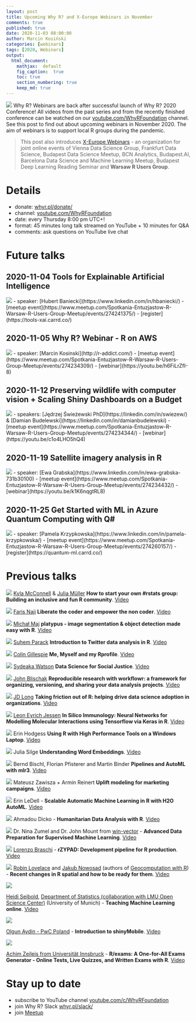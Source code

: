 ```yaml
---
layout: post
title: Upcoming Why R? and X-Europe Webinars in November
comments: true
published: true
date: 2020-11-03 08:00:00
author: Marcin Kosiński
categories: [webinars]
tags: [2020, Webinars]
output:
  html_document:
    mathjax:  default
    fig_caption:  true
    toc: true
    section_numbering: true
    keep_md: true
---
```


<img src="/foundation/images/fulls/webinars/marcin.jpg" class="fit image"> Why R? Webinars are back after successful launch of Why R? 2020 Conference! All videos from the past series and from the recently finished conference can be watched on our [youtube.com/WhyRFoundation](https://www.youtube.com/c/WhyRFoundation) channel. See this post to find out about upcoming webinars in November 2020. The aim of webinars is to support local R groups during the pandemic.

> This post also introduces [X-Europe Webinars](http://xeurope.carrd.co/) - an organization for joint online events of Vienna Data Science Group, Frankfurt Data Science, Budapest Data Science Meetup, BCN Analytics, Budapest.AI, Barcelona Data Science and Machine Learning Meetup, Budapest Deep Learning Reading Seminar and **Warsaw R Users Group**.

# Details

- donate: [whyr.pl/donate/](https://whyr.pl/donate/)
- channel: [youtube.com/WhyRFoundation](https://www.youtube.com/c/WhyRFoundation)
- date: every Thursday 8:00 pm UTC+!
- format: 45 minutes long talk streamed on YouTube + 10 minutes for Q&A 
- comments: ask questions on YouTube live chat

# Future talks

## 2020-11-04 Tools for Explainable Artificial Intelligence

<img src="/foundation/images/fulls/webinars/hubert.jpg" class="fit image">
- speaker: [Hubert Baniecki](https://www.linkedin.com/in/hbaniecki/)
- [meetup event](https://www.meetup.com/Spotkania-Entuzjastow-R-Warsaw-R-Users-Group-Meetup/events/274241375/)
- [register](https://tools-xai.carrd.co/)


## 2020-11-05 Why R? Webinar - R on AWS

<img src="/foundation/images/fulls/webinars/marcin.jpg" class="fit image">
- speaker: [Marcin Kosinski](http://r-addict.com/)
- [meetup event](https://www.meetup.com/Spotkania-Entuzjastow-R-Warsaw-R-Users-Group-Meetup/events/274234309/)
- [webinar](https://youtu.be/h6FiLrZfI-8)

## 2020-11-12 Preserving wildlife with computer vision + Scaling Shiny Dashboards on a Budget

<img src="/foundation/images/fulls/webinars/apsi.jpg" class="fit image">
- speakers: [Jędrzej Świeżewski PhD](https://linkedin.com/in/swiezew/) & [Damian Budelewski](https://linkedin.com/in/damianbudelewski)
- [meetup event](https://www.meetup.com/Spotkania-Entuzjastow-R-Warsaw-R-Users-Group-Meetup/events/274234344/)
- [webinar](https://youtu.be/c1o4LHO5hQ4)


## 2020-11-19 Satellite imagery analysis in R

<img src="/foundation/images/fulls/webinars/ewa.jpg" class="fit image">
- speaker: [Ewa Grabska](https://www.linkedin.com/in/ewa-grabska-731b30100)
- [meetup event](https://www.meetup.com/Spotkania-Entuzjastow-R-Warsaw-R-Users-Group-Meetup/events/274234432/)
- [webinar](https://youtu.be/k1K6nqgtRL8)

## 2020-11-25 Get Started with ML in Azure Quantum Computing with Q#

<img src="/foundation/images/fulls/webinars/pamela.jpg" class="fit image">
- speaker: [Pamela Krzypkowska](https://www.linkedin.com/in/pamela-krzypkowska/)
- [meetup event](https://www.meetup.com/Spotkania-Entuzjastow-R-Warsaw-R-Users-Group-Meetup/events/274260157/)
- [register](https://quantum-ml.carrd.co/)


# Previous talks

<img src="/foundation/images/fulls/webinars/kyla.jpg" class="fit image"> [Kyla McConnell](https://kyla-mcconnell.github.io/website/) & [Julia Müller](https://www.linkedin.com/in/julia-mueller-2017) **How to start your own #rstats group: Building an inclusive and fun R community**. [Video](https://youtu.be/RsnUBmE13ew)

<img src="/foundation/images/fulls/webinars/faris.jpg" class="fit image"> [Faris Naji](https://www.linkedin.com/in/marion-libouban-phd-a4290b7b/) **Liberate the coder and empower the non coder**. [Video](https://youtu.be/xD98Ba4qyo0)


<img src="/foundation/images/fulls/webinars/maj.jpg" class="fit image"> [Michał Maj](https://www.linkedin.com/in/michal-maj116/) **platypus - image segmentation & object detection made easy with R**. [Video](https://youtu.be/ONfqqSWwU9E)

<img src="/foundation/images/fulls/webinars/suhem.jpg" class="fit image"> [Suhem Parack](https://twitter.com/suhemparack) **Introduction to Twitter data analysis in R**. [Video](https://youtu.be/0sJVKxHodJo)

<img src="/foundation/images/fulls/webinars/colin.jpg" class="fit image"> [Colin Gillespie](https://www.jumpingrivers.com/) **Me, Myself and my Rprofile**. [Video](https://youtu.be/2rWi2KVcyjg)

<img src="/foundation/images/fulls/webinars/sydeaka.jpg" class="fit image"> [Sydeaka Watson](https://www.sydeaka.com/) **Data Science for Social Justice**. [Video](https://youtu.be/hul0cOBgqPQ)

<img src="/foundation/images/fulls/webinars/john.jpg" class="fit image"> [John Blischak](https://jdblischak.com/) **Reproducible research with workflowr: a framework for organizing, versioning, and sharing your data analysis projects**. [Video](https://youtu.be/3yX73UBN2SU)



<img src="/foundation/images/fulls/webinars/jdlong.jpg" class="fit image"> [JD Long](https://rstudio.com/speakers/jd-long/) **Taking friction out of R: helping drive data science adoption in organizations**. [Video](https://youtu.be/4OKFY9tH0Bw)

<img src="/foundation/images/fulls/webinars/leon.jpg" class="fit image"> [Leon Eyrich Jessen](https://twitter.com/jessenleon) **In Silico Immunology: Neural Networks for Modelling Molecular Interactions using Tensorflow via Keras in R**. [Video](https://youtu.be/ApGL2gBPHY4)

<img src="/foundation/images/fulls/webinars/erin_h.jpg" class="fit image"> Erin Hodgess **Using R with High Performance Tools on a Windows Laptop**. [Video](https://youtu.be/vPDDpwGfvLc)

<img src="/foundation/images/fulls/webinars/julia.jpg" class="fit image"> Julia Silge **Understanding Word Embeddings**. [Video](https://youtu.be/ke03DGvT8uU)

<img src="/foundation/images/fulls/webinars/mlr.jpg" class="fit image"> Bernd Bischl, Florian Pfisterer and Martin Binder **Pipelines and AutoML with mlr3**. [Video](https://www.youtube.com/watch?v=4r8K3GO5wk4)

<img src="/foundation/images/fulls/webinars/mck.jpg" class="fit image"> Mateusz Zawisza +  Armin Reinert **Uplift modeling for marketing campaigns**. [Video](https://youtu.be/mZCBBGlQWcE)

<img src="/foundation/images/fulls/webinars/erin.jpg" class="fit image"> Erin LeDell - **Scalable Automatic Machine Learning in R with H2O AutoML**. [Video](https://www.youtube.com/watch?v=DjzKTeIIxOY)

<img src="/foundation/images/fulls/webinars/dicko.jpg" class="fit image"> Ahmadou Dicko - **Humanitarian Data Analysis with R**. [Video](https://www.youtube.com/watch?v=V3UX9ml0o6o)

<img src="/foundation/images/fulls/webinars/nina.jpg" class="fit image"> Dr. Nina Zumel and Dr. John Mount from [win-vector](http://www.win-vector.com/) - **Advanced Data Preparation for Supervised Machine Learning**. [Video](https://youtu.be/sniHkkrAsOc)

<img src="/foundation/images/fulls/webinars/lorenzo.jpg" class="fit image"> [Lorenzo Braschi]() - **rZYPAD: Development pipeline for R production**. [Video](https://youtu.be/YyG8E1DdhX0)

<img src="/foundation/images/fulls/webinars/spatial.jpg" class="fit image"> [Robin Lovelace](https://twitter.com/robinlovelace) and [Jakub Nowosad](https://twitter.com/jakub_nowosad) (authors of [Geocomputation with R](https://geocompr.robinlovelace.net/)) - **Recent changes in R spatial and how to be ready for them**. [Video](https://youtu.be/Va0STgco7-4)

<img src="/foundation/images/fulls/webinars/heidi.jpg" class="fit image">

[Heidi Seibold](https://www.researchgate.net/profile/Heidi_Seibold), [Department of Statistics (collaboration with LMU Open Science Center)](https://statsatlmu.tumblr.com/) (University of Munich) - **Teaching Machine Learning online**. [Video](https://www.youtube.com/watch?v=jPQJTVa-GsQ)

<img src="/foundation/images/fulls/webinars/olgun.jpg" class="fit image">

[Olgun Aydin - PwC Poland](https://www.linkedin.com/in/olgun-aydin/) - **Introduction to shinyMobile**. [Video](https://www.youtube.com/watch?v=TJsu0S9_WY4)

<img src="/foundation/images/fulls/webinars/achim.jpg" class="fit image">

[Achim Zeileis from Universität Innsbruck](https://eeecon.uibk.ac.at/~zeileis/) - **R/exams: A One-for-All Exams Generator - Online Tests, Live Quizzes, and Written Exams with R**. [Video](https://www.youtube.com/watch?v=PnyCR7q4P4Q)


# Stay up to date

- subscribe to YouTube channel [youtube.com/c/WhyRFoundation](https://www.youtube.com/c/WhyRFoundation)
- join Why R? Slack [whyr.pl/slack/](http://whyr.pl/slack/)
- join [Meetup](https://www.meetup.com/Spotkania-Entuzjastow-R-Warsaw-R-Users-Group-Meetup/events/269589118/)
